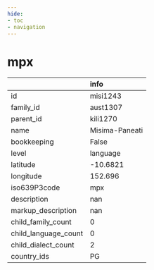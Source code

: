 ```yaml
---
hide:
- toc
- navigation
---
```

# mpx
|                      | info           |
|:---------------------|:---------------|
| id                   | misi1243       |
| family_id            | aust1307       |
| parent_id            | kili1270       |
| name                 | Misima-Paneati |
| bookkeeping          | False          |
| level                | language       |
| latitude             | -10.6821       |
| longitude            | 152.696        |
| iso639P3code         | mpx            |
| description          | nan            |
| markup_description   | nan            |
| child_family_count   | 0              |
| child_language_count | 0              |
| child_dialect_count  | 2              |
| country_ids          | PG             |